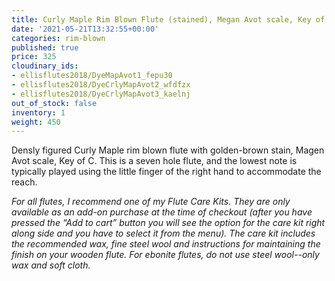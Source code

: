```yaml
---
title: Curly Maple Rim Blown Flute (stained), Megan Avot scale, Key of C
date: '2021-05-21T13:32:55+00:00'
categories: rim-blown
published: true
price: 325
cloudinary_ids:
- ellisflutes2018/DyeMapAvot1_fepu30
- ellisflutes2018/DyeCrlyMapAvot2_wfdfzx
- ellisflutes2018/DyeCrlyMapAvot3_kaelnj
out_of_stock: false
inventory: 1
weight: 450
---
```


Densly figured Curly Maple rim blown flute with golden-brown stain, Magen Avot scale, Key of C.  This is a seven hole flute, and the lowest note is typically played using the little finger of the right hand to accommodate the reach.

*For all flutes, I recommend one of my Flute Care Kits.  They are only available as an add-on purchase at the time of checkout (after you have pressed the “Add to cart” button you will see the option for the care kit right along side and you have to select it from the menu). The care kit includes the recommended wax, fine steel wool and instructions for maintaining the finish on your wooden flute.  For ebonite flutes, do not use steel wool--only wax and soft cloth.*